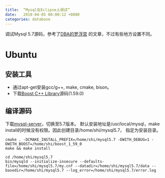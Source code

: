 ```yaml
---
title:  “Mysql在Eclipse上调试”
date:   2018-04-05 08:00:12 +0800
categories: database
---
```


调试Mysql 5.7源码，参考了[DBA的罗浮宫](http://mdba.cn/2013/12/31/%E4%BD%BF%E7%94%A8eclipse%E8%B0%83%E8%AF%95mysql%E6%BA%90%E7%A0%81/)
的文章，不过有些地方设置不同。

# **Ubuntu**

## 安装工具

- 通过apt-get安装gcc/g++, make, cmake, bison。
- 下载[Boost C++ Library](www.boost.org)源码(1.59.0)


## 编译源码

下载[mysql-server](https://github.com/mysql/mysql-server)，切换至5.7版本。
默认安装地址是/usr/local/mysql，make install的时候没有权限。因此创建目录/home/shi/mysql5.7，
指定为安装目录。
```shell
cmake . -DCMAKE_INSTALL_PREFIX=/home/shi/mysql5.7 -DWITH_DEBUG=1 -DWITH_BOOST=/home/shi/boost_1_59_0
make && make install
```

```
cd /home/shi/mysql5.7
bin/mysqld --initialize-insecure --defaults-file=/home/shi/mysql5.7/my.cnf --datadir=/home/shi/mysql5.7/data --basedir=/home/shi/mysql5.7 --log_error=/home/shi/mysql5.7/error.log
```
